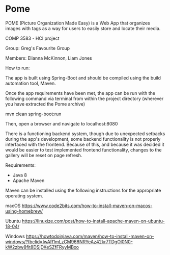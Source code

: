 # Pome
POME (Picture Organization Made Easy) is a Web App that organizes images with tags as a way for users to easily store and locate their media.

COMP 3583 - HCI project 

Group: Greg's Favourite Group

Members: Elianna McKinnon, Liam Jones



How to run:

The app is built using Spring-Boot and should be compiled using the build automation tool, Maven.

Once the app requirements have been met, the app can be run with the following command via terminal from within the project directory (wherever you have extracted the Pome archive)

mvn clean spring-boot:run

Then, open a browser and navigate to localhost:8080

There is a functioning backend system, though due to unexpected setbacks during the app's development, some backend functionality is not properly interfaced with the frontend. Because of this, and because it was decided it would be easier to test implemented frontend functionality, changes to the gallery will be reset on page refresh.




Requirements:

- Java 8
- Apache Maven


Maven can be installed using the following instructions for the appropriate operating system.

macOS
https://www.code2bits.com/how-to-install-maven-on-macos-using-homebrew/

Ubuntu
https://linuxize.com/post/how-to-install-apache-maven-on-ubuntu-18-04/

Windows
https://howtodoinjava.com/maven/how-to-install-maven-on-windows/?fbclid=IwAR1mLzCM966NRYeAz42kr7TDgOl0N0-kW2zbw8fit8DSjDXeSZfFRyyMBxo
